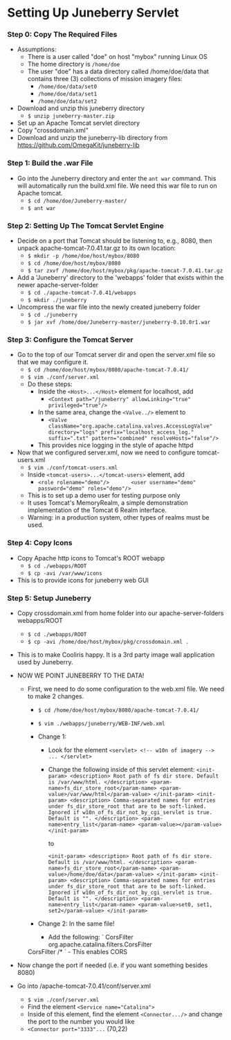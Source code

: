 
# Setting Up Juneberry Servlet

### Step 0: Copy The Required Files
- Assumptions:
  - There is a user called "doe" on host "mybox" running Linux OS
  - The home directory is `/home/doe`
  - The user "doe" has a data directory called /home/doe/data that contains three (3) collections of mission imagery files:
    - `/home/doe/data/set0`
    - `/home/doe/data/set1`
    - `/home/doe/data/set2`
- Download and unzip this juneberry directory
  - `$ unzip juneberry-master.zip`
- Set up an Apache Tomcat servlet directory
- Copy "crossdomain.xml"
- Download and unzip the juneberry-lib directory from https://github.com/OmegaKit/juneberry-lib

### Step 1: Build the .war File
- Go into the Juneberry directory and enter the `ant war` command. This will automatically run the build.xml file. We need this war file to run on Apache tomcat.
  - `$ cd /home/doe/Juneberry-master/`
  - `$ ant war`

### Step 2: Setting Up The Tomcat Servlet Engine
- Decide on a port that Tomcat should be listening to, e.g., 8080, then unpack apache-tomcat-7.0.41.tar.gz to its own location:
  - `$ mkdir -p /home/doe/host/mybox/8080`
  - `$ cd /home/doe/host/mybox/8080`
  - `$ tar zxvf /home/doe/host/mybox/pkg/apache-tomcat-7.0.41.tar.gz`
- Add a 'Juneberry' directory to the 'webapps' folder that exists within the newer apache-server-folder
  - `$ cd ./apache-tomcat-7.0.41/webapps`
  - `$ mkdir ./juneberry`
- Uncompress the war file into the newly created juneberry folder
  - `$ cd ./juneberry`
  - `$ jar xvf /home/doe/Juneberry-master/juneberry-0.10.0r1.war`

### Step 3: Configure the Tomcat Server
- Go to the top of our Tomcat server dir and open the server.xml file so that we may configure it.
  - `$ cd /home/doe/host/mybox/8080/apache-tomcat-7.0.41/`
  - `$ vim ./conf/server.xml`
  - Do these steps:
    - Inside the `<Host>...</Host>` element for localhost, add
      - `<Context path="/juneberry" allowLinking="true" privileged="true"/>`
    - In the same area, change the `<Valve../>` element to
      - `<Valve className="org.apache.catalina.valves.AccessLogValve" directory="logs"
	 prefix="localhost_access_log." suffix=".txt" pattern="combined" resolveHosts="false"/>`
    - This provides nice logging in the style of apache httpd
- Now that we configured server.xml, now we need to configure tomcat-users.xml
  - `$ vim ./conf/tomcat-users.xml`
  - Inside `<tomcat-users>...</tomcat-users>` element, add
    - `<role rolename="demo"/>
      <user username="demo" password="demo" roles="demo"/>`
  - This is to set up a demo user for testing purpose only
  - It uses Tomcat's MemoryRealm, a simple demonstration implementation of the Tomcat 6 Realm interface.
  - Warning: in a production system, other types of realms must be used.

### Step 4: Copy Icons
- Copy Apache http icons to Tomcat's ROOT webapp
  - `$ cd ./webapps/ROOT`
  - `$ cp -avi /var/www/icons`
- This is to provide icons for juneberry web GUI

### Step 5: Setup Juneberry
- Copy crossdomain.xml from home folder into our apache-server-folders webapps/ROOT
  - `$ cd ./webapps/ROOT`
  - `$ cp -avi /home/doe/host/mybox/pkg/crossdomain.xml .`
- This is to make Cooliris happy. It is a 3rd party image wall application used by Juneberry.
- NOW WE POINT JUNEBERRY TO THE DATA!
  - First, we need to do some configuration to the web.xml file. We need to make 2 changes.
    - `$ cd /home/doe/host/mybox/8080/apache-tomcat-7.0.41/`
    - `$ vim ./webapps/juneberry/WEB-INF/web.xml`
    - Change 1:
      - Look for the element
        `<servlet> <!-- w10n of imagery -->
	...
	</servlet>`
      - Change the following inside of this servlet element:
		  `<init-param>
		    <description>
		    Root path of fs dir store.
		    Default is /var/www/html.
		    </description>
		    <param-name>fs_dir_store_root</param-name>
		    <param-value>/var/www/html</param-value>
		  </init-param>
		  <init-param>
		    <description>
		    Comma-separated names for entries under fs_dir_store_root
		    that are to be soft-linked.
		    Ignored if w10n_of_fs_dir_not_by_cgi_servlet is true.
		    Default is "".
		    </description>
		    <param-name>entry_list</param-name>
		    <param-value></param-value>
		  </init-param>`
		  
		  to
		  
		  `<init-param>
		    <description>
		    Root path of fs dir store.
		    Default is /var/www/html.
		    </description>
		    <param-name>fs_dir_store_root</param-name>
		    <param-value>/home/doe/data</param-value>
		  </init-param>
		  <init-param>
		    <description>
		    Comma-separated names for entries under fs_dir_store_root
		    that are to be soft-linked.
		    Ignored if w10n_of_fs_dir_not_by_cgi_servlet is true.
		    Default is "".
		    </description>
		    <param-name>entry_list</param-name>
		    <param-value>set0, set1, set2</param-value>
		  </init-param>`

    - Change 2: In the same file!
      - Add the following:
        `<filter>
	  <filter-name>CorsFilter</filter-name>
	  <filter-class>org.apache.catalina.filters.CorsFilter</filter-class>
	</filter>
	<filter-mapping>
	  <filter-name>CorsFilter</filter-name>
	  <url-pattern>/*</url-pattern>
	</filter-mapping>`
      - This enables CORS
      
- Now change the port if needed (i.e. if you want something besides 8080)
- Go into /apache-tomcat-7.0.41/conf/server.xml
  - `$ vim ./conf/server.xml`
  - Find the element `<Service name="Catalina">`
  - Inside of this element, find the element `<Connector.../>` and change the port to the number you would like
  - `<Connector port="3333"...` (70,22)
